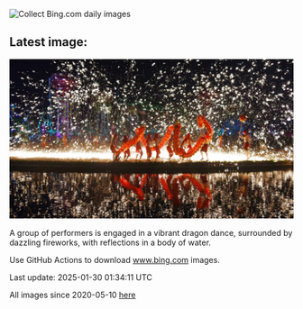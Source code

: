 ![Collect Bing.com daily images](https://github.com/counter2015/bing-daily-images/workflows/Collect%20Bing.com%20daily%20images/badge.svg)
## Latest image:
![](images/LunarDragon.jpg)

A group of performers is engaged in a vibrant dragon dance, surrounded by dazzling fireworks, with reflections in a body of water.

Use GitHub Actions to download www.bing.com images.

Last update: 2025-01-30 01:34:11 UTC

All images since 2020-05-10 [here](https://github.com/counter2015/bing-daily-images/tree/master/images)

